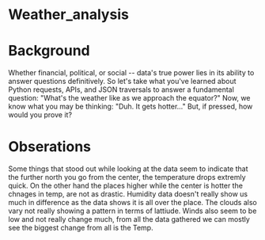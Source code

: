 # Weather_analysis

# Background
Whether financial, political, or social -- data's true power lies in its ability to answer questions definitively. So let's take what you've learned about Python requests, APIs, and JSON traversals to answer a fundamental question: "What's the weather like as we approach the equator?"
Now, we know what you may be thinking: "Duh. It gets hotter..."
But, if pressed, how would you prove it?


# Obserations
Some things that stood out while looking at the data seem to indicate that the further north you go from the center, the temperature drops extremly quick. On the other hand the places higher while the center is hotter the chnages in temp, are not as drastic.
Humidity data doesn't really show us much in difference as the data shows it is all over the place.
The clouds also vary not really showing a pattern in terms of lattiude.
Winds also seem to be low and not really change much, from all the data gathered we can mostly see the biggest change from all is the Temp.
